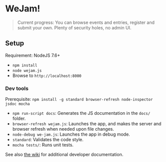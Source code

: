 # WeJam!

> Current progress: You can browse events and entries, register and submit your own. Plenty of security holes, no admin UI.

## Setup

Requirement: NodeJS 7.6+

* `npm install`
* `node wejam.js`
* Browse to `http://localhost:8000`

### Dev tools

Prerequisite: `npm install -g standard browser-refresh node-inspector jsdoc mocha`

* `npm run-script docs`: Generates the JS documentation in the `docs/` folder.
* `browser-refresh wejam.js`: Launches the app, and makes the server and browser refresh when needed upon file changes.
* `node-debug we-jam.js`: Launches the app in debug mode.
* `standard`: Validates the code style.
* `mocha tests/`: Runs unit tests.

See also [the wiki](https://github.com/mkalam-alami/we-jam/wiki) for additional developer documentation.
